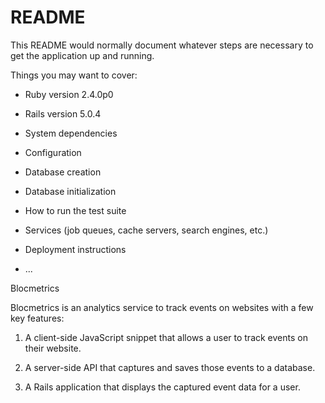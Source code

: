 # README

This README would normally document whatever steps are necessary to get the
application up and running.

Things you may want to cover:

* Ruby version 2.4.0p0
* Rails version 5.0.4

* System dependencies

* Configuration

* Database creation

* Database initialization

* How to run the test suite

* Services (job queues, cache servers, search engines, etc.)

* Deployment instructions

* ...

Blocmetrics

Blocmetrics is an analytics service to track events on websites with a few key features:

1. A client-side JavaScript snippet that allows a user to track events on their website.

2. A server-side API that captures and saves those events to a database.

3. A Rails application that displays the captured event data for a user.
